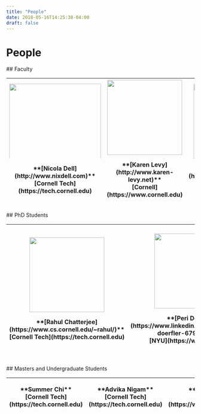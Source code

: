 ```yaml
---
title: "People"
date: 2018-05-16T14:25:38-04:00
draft: false
---
```

# People
 <table>
  <thead>
  <tr>
## Faculty
  <th width="10px">  <img class="middle-img" src="/images/NicolaDell.jpg" style="object-fit: cover;width: 245px; max-height: 200px;"/> <p>**[Nicola Dell](http://www.nixdell.com)**<br>[Cornell Tech](https://tech.cornell.edu)</p>
  </th>
  <th width="10px"><img class="middle-img" src="/images/KarenLevy.jpg" style="object-fit: cover;width: 200px; max-height: 200px;"/><p>**[Karen Levy](http://www.karen-levy.net)**<br>[Cornell](https://www.cornell.edu)</p>
  </th>
  <th width="10px"> <img class="middle-img" src="/images/DamonMcCoy.jpg" style="object-fit: cover;width: 200px; max-height: 200px;"/> <p>**[Damon McCoy](http://damonmccoy.com)**<br>[NYU](https://www.nyu.edu)</p>
  </th>
  <th width="10px"> <img class="middle-img" src="/images/ThomasRistenpart.jpg" style="object-fit: cover;width: 200px; max-height: 200px;"/> <p>**[Tom Ristenpart](https://rist.tech.cornell.edu)**<br>[Cornell Tech](https://tech.cornell.edu)</p>
  </th>
  </thead>
</table>
<table>
## PhD Students
  <thead>
  <th width="10px"> <img class="middle-img" src="/images/RahulChatterjee.jpg" style="object-fit: cover;width: 200px; max-height: 200px;"/> <p>**[Rahul Chatterjee](https://www.cs.cornell.edu/~rahul/)**<br>[Cornell Tech](https://tech.cornell.edu)</p>
  </th>
  <th width="10px"> <img class="middle-img" src="/images/PeriwinkleDoerfler.jpg" style="object-fit: cover;width: 200px; max-height: 200px;"/> <p>**[Peri Doerfler](https://www.linkedin.com/in/periwinkle-doerfler-67914667)**<br>[NYU](https://www.nyu.edu)</p>
  </th>
  <th width="10px"><img class="middle-img" src="/images/DianaFreed.jpg" style="object-fit: cover;width: 200px; max-height: 200px;"/> <p>**[Diana Freed](http://infosci.cornell.edu/forward-thinking-people/phds/diana-freed)**<br>[Cornell Tech](https://tech.cornell.edu)</p>
  </th>
  <th width="10px"><img class="middle-img" src="/images/SamHavron.jpg" style="object-fit: cover;width: 200px; max-height: 200px;"/><p>**[Sam Havron](https://sam.havron.xyz)**<br>[Cornell Tech](https://tech.cornell.edu)</p></th>
</thead>
<table>
## Masters and Undergraduate Students
  <thead>
  <th width="10px">
  <p>**Summer Chi**<br>[Cornell Tech](https://tech.cornell.edu)</p>
  </th>
  <th width="10px">
  <p>**Advika Nigam**<br>[Cornell Tech](https://tech.cornell.edu)</p>
  </th>
  <th width="10px">
  <p>**Hadas Orgad**<br>[Technion](https://www.technion.ac.il/en/)</p>
  </th>
  <th width="10px">
  <p>**Jackeline Palmer**<br>[Hunter College](http://www.hunter.cuny.edu)</p>
  </th>
  <th width="10px">
  <p>**Anmol Seth**<br>[Cornell Tech](https://tech.cornell.edu)</p>
  </th>
  </thead>
</table>
